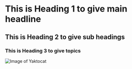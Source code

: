 # This is Heading 1 to give main headline
## This is Heading 2 to give sub headings
### This is Heading 3 to give topics
![Image of Yaktocat](https://octodex.github.com/images/yaktocat.png)
